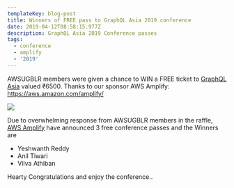 ```yaml
---
templateKey: blog-post
title: Winners of FREE pass to GraphQL Asia 2019 conference
date: 2019-04-12T08:58:15.977Z
description: GraphQL Asia 2019 Conference passes
tags:
  - conference
  - amplify
  - '2019'
---
```

AWSUGBLR members were given a chance to WIN a FREE ticket to [GraphQL Asia](https://www.graphql-asia.org/) valued ₹6500. Thanks to our sponsor AWS Amplify: https://aws.amazon.com/amplify/

![](/img/graphql.png)

Due to overwhelming response from AWSUGBLR members in the raffle, [AWS Amplify](https://aws.amazon.com/amplify/) have announced 3 free conference passes and the Winners are 

* Yeshwanth Reddy
* Anil Tiwari
* Vilva Athiban

Hearty Congratulations and enjoy the conference..
